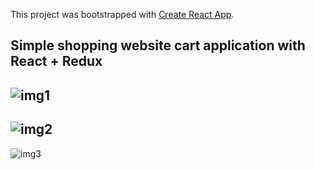 This project was bootstrapped with [Create React App](https://github.com/facebook/create-react-app).

## Simple shopping website cart application with React + Redux

![img1](https://i.ibb.co/CbQDBhM/Screenshot-20200318-030819.png)
---
![img2](https://i.ibb.co/S7cJ7mF/Screenshot-20200318-031018.png)
---
![img3](https://i.ibb.co/2vzLvkc/Screenshot-20200318-031135.png)
